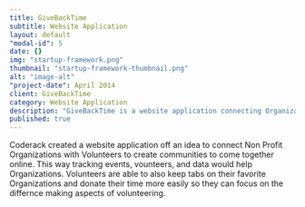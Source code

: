 ```yaml
---
title: GiveBackTime
subtitle: Website Application
layout: default
"modal-id": 5
date: {}
img: "startup-framework.png"
thumbnail: "startup-framework-thumbnail.png"
alt: "image-alt"
"project-date": April 2014
client: GiveBackTime
category: Website Application
description: "GiveBackTime is a website application connecting Organizations and Volunteers. It has multiple components for Organizations for event management, volunteer tracking, and data gathering. Our site provides a simple and consistent way to find volunteers to fill your organization’s needs. It also provides a way for Volunteers to easily sign up and track their favorite causes and events. "
published: true
---
```



Coderack created a website application off an idea to connect Non Profit Organizations with Volunteers to create communities to come together online. This way tracking events, vounteers, and data would help Organizations. Volunteers are able to also keep tabs on their favorite Organizations and donate their time more easily so they can focus on the differnce making aspects of volunteering.
